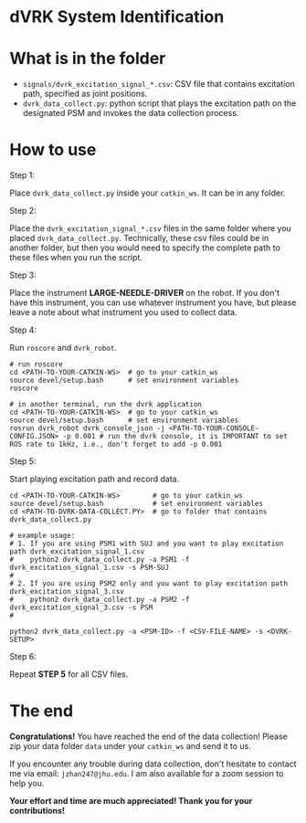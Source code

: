 
dVRK System Identification 
===  
  
What is in the folder
===  
- ``signals/dvrk_excitation_signal_*.csv``: CSV file that contains excitation path, specified as joint positions. 
- ``dvrk_data_collect.py``: python script that plays the excitation path on the designated PSM and invokes the data collection process.

How to use
===
Step 1: 

Place ``dvrk_data_collect.py`` inside your ``catkin_ws``. It can be in any folder. 

Step 2:

Place the ``dvrk_excitation_signal_*.csv`` files in the same folder where you placed ``dvrk_data_collect.py``. Technically, these csv files could be in another folder, but then you would need to specify the complete path to these files when you run the script.

Step 3:

Place the instrument **LARGE-NEEDLE-DRIVER** on the robot. If you don't have this instrument, you can use whatever instrument you have, but please leave a note about what instrument you used to collect data.

Step 4:

Run ``roscore`` and ``dvrk_robot``.

```
# run roscore
cd <PATH-TO-YOUR-CATKIN-WS>  # go to your catkin_ws
source devel/setup.bash      # set environment variables
roscore                      

# in another terminal, run the dvrk application
cd <PATH-TO-YOUR-CATKIN-WS>  # go to your catkin_ws
source devel/setup.bash      # set environment variables
rosrun dvrk_robot dvrk_console_json -j <PATH-TO-YOUR-CONSOLE-CONFIG.JSON> -p 0.001 # run the dvrk console, it is IMPORTANT to set ROS rate to 1kHz, i.e., don't forget to add -p 0.001
```

Step 5:

Start playing excitation path and record data.

```
cd <PATH-TO-YOUR-CATKIN-WS>        # go to your catkin_ws
source devel/setup.bash            # set environment variables 
cd <PATH-TO-DVRK-DATA-COLLECT.PY>  # go to folder that contains dvrk_data_collect.py

# example usage: 
# 1. If you are using PSM1 with SUJ and you want to play excitation path dvrk_excitation_signal_1.csv
#    python2 dvrk_data_collect.py -a PSM1 -f dvrk_excitation_signal_1.csv -s PSM-SUJ
#
# 2. If you are using PSM2 only and you want to play excitation path dvrk_excitation_signal_3.csv
#    python2 dvrk_data_collect.py -a PSM2 -f dvrk_excitation_signal_3.csv -s PSM
#

python2 dvrk_data_collect.py -a <PSM-ID> -f <CSV-FILE-NAME> -s <DVRK-SETUP>
```

Step 6:

Repeat **STEP 5** for all CSV files. 

The end
===
**Congratulations!** You have reached the end of the data collection! Please zip your data folder ``data`` under your ``catkin_ws`` and send it to us. 

If you encounter any trouble during data collection, don't hesitate to contact me via email: ``jzhan247@jhu.edu``. I am also available for a zoom session to help you. 

**Your effort and time are much appreciated! Thank you for your contributions!**



